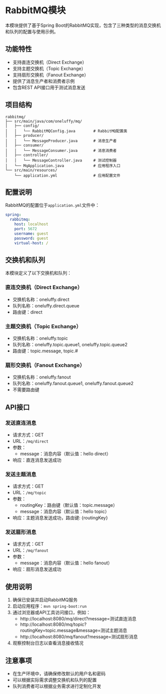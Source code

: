# RabbitMQ模块

本模块提供了基于Spring Boot的RabbitMQ实现，包含了三种类型的消息交换机和队列的配置与使用示例。

## 功能特性

- 支持直连交换机（Direct Exchange）
- 支持主题交换机（Topic Exchange）
- 支持扇形交换机（Fanout Exchange）
- 提供了消息生产者和消费者示例
- 包含REST API接口用于测试消息发送

## 项目结构

```
rabbitmq/
├── src/main/java/com/oneluffy/mq/
│   ├── config/
│   │   └── RabbitMQConfig.java        # RabbitMQ配置类
│   ├── producer/
│   │   └── MessageProducer.java       # 消息生产者
│   ├── consumer/
│   │   └── MessageConsumer.java       # 消息消费者
│   ├── controller/
│   │   └── MessageController.java     # 测试控制器
│   └── MqApplication.java             # 应用程序入口
└── src/main/resources/
    └── application.yml                # 应用配置文件
```

## 配置说明

RabbitMQ的配置位于`application.yml`文件中：

```yaml
spring:
  rabbitmq:
    host: localhost
    port: 5672
    username: guest
    password: guest
    virtual-host: /
```

## 交换机和队列

本模块定义了以下交换机和队列：

### 直连交换机（Direct Exchange）
- 交换机名称：oneluffy.direct
- 队列名称：oneluffy.direct.queue
- 路由键：direct

### 主题交换机（Topic Exchange）
- 交换机名称：oneluffy.topic
- 队列名称：oneluffy.topic.queue1, oneluffy.topic.queue2
- 路由键：topic.message, topic.#

### 扇形交换机（Fanout Exchange）
- 交换机名称：oneluffy.fanout
- 队列名称：oneluffy.fanout.queue1, oneluffy.fanout.queue2
- 不需要路由键

## API接口

### 发送直连消息
- 请求方式：GET
- URL：`/mq/direct`
- 参数：
  - message：消息内容（默认值：hello direct）
- 响应：直连消息发送成功

### 发送主题消息
- 请求方式：GET
- URL：`/mq/topic`
- 参数：
  - routingKey：路由键（默认值：topic.message）
  - message：消息内容（默认值：hello topic）
- 响应：主题消息发送成功，路由键: {routingKey}

### 发送扇形消息
- 请求方式：GET
- URL：`/mq/fanout`
- 参数：
  - message：消息内容（默认值：hello fanout）
- 响应：扇形消息发送成功

## 使用说明

1. 确保已安装并启动RabbitMQ服务
2. 启动应用程序：`mvn spring-boot:run`
3. 通过浏览器或API工具访问接口，例如：
   - http://localhost:8080/mq/direct?message=测试直连消息
   - http://localhost:8080/mq/topic?routingKey=topic.message&message=测试主题消息
   - http://localhost:8080/mq/fanout?message=测试扇形消息
4. 观察控制台日志以查看消息接收情况

## 注意事项

- 在生产环境中，请确保修改默认的用户名和密码
- 可以根据实际需求调整交换机和队列的配置
- 队列消费者可以根据业务需求进行定制化开发 